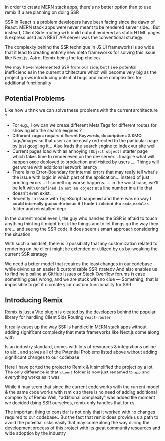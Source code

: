 in order to create MERN stack apps, there's no better option than to use remix if u are planning on doing SSR

SSR in React is a problem developers have been facing since the dawn of React. MERN stack apps were never meant to be rendered server side… But instead, Client Side routing with build output rendered as static HTML pages & express used as a REST API server was the conventional strategy.

The complexity behind the SSR technique in JS UI frameworks is so wide that it lead to creating entirely new meta frameworks for solving this issue like Next.js, Astro, Remix being the top choices

We may have implemented SSR from our side, but I see potential inefficiencies in the current architecture which will become very big as the project grows introducing potential bugs and more complexities for additional functionality

## Potential Problems
Like how u think we can solve these problems with the current architecture ?
- For e.g., How can we create different Meta Tags for different routes for showing into the search engines ?
- Different pages require different Keywords, descriptions & SMO tags/images so that user can be easily redirected to the particular page by just googling it… Also leads the search engine to index our site well
- Current pages load with an annoying `[Object object]` starter page which takes time to render even on the dev server… Imagine what will happen once deployed to production and visited by users …. Things will get worse with additional network latency
- There is no Error-Boundary for internal errors that may really tell what's the issue with logic in which part of the application… instead of just printing errors… If something worse happens..… in the worst case, we'll be left with `Undefined in not an object` at a line number in a file that doesn't even exist.
- Recently an issue with TypeScript happened and there was no way I could internally guess the issue if I hadn't deleted the `node_modules` folder and reinstalled deps

In the current model even I, the guy who handles the SSR is afraid to touch anything thinking it might break the things and to let things go the way they are… and seeing the SSR code, it does seem a smart approach considering the situation

With such a mindset, there is 0 possibility that any customization related to rendering on the client might be extended or utilized by us by tweaking the current SSR strategy

We need a better model that requires the least changes in our codebase while giving us an easier & customizable  SSR strategy 
And also enables us to find help online at GitHub Issues or Stack Overflow forums in case something goes wrong, and we are stuck with no clue — Something, that is impossible to get if u create your custom functionality for SSR
## Introducing Remix

Remix is just a Vite plugin is created by the developers behind the popular library for handling Client Side Routing `react-router` 

It really eases up the way SSR is handled in MERN stack apps without adding significant complexity that meta frameworks like Next.js come along with

Is an industry standard, comes with lots of resources & integrations online to aid.. and solves all of the Potential Problems listed above without adding significant changes to our codebase

Here I have ported the project to Remix & it simplified the project by a lot
The only difference is that `client` folder is now just renamed to `app` and everything works as it was

While it may seem that since the current code works with the current model & the same code works with remix so there is no need of adding additional complexity of Remix
Well, "additional complexity" was added the moment we decided doing SSR ourselves, remix only handles that for us. 

The important thing to consider is not only that it worked with no changes required to our codebase.. But the fact that remix does provide us a path to avoid the potential risks easily that may come along the way during the development process of this project with its great community resources and wide adoption by the industry
